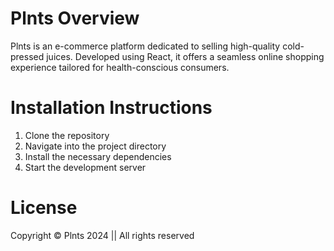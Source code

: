 # Plnts Overview
Plnts is an e-commerce platform dedicated to selling high-quality cold-pressed juices. Developed using React, it offers a seamless online shopping experience tailored for health-conscious consumers.

# Installation Instructions
1. Clone the repository
2. Navigate into the project directory
3. Install the necessary dependencies
4. Start the development server

# License
Copyright &copy; Plnts 2024 || All rights reserved


